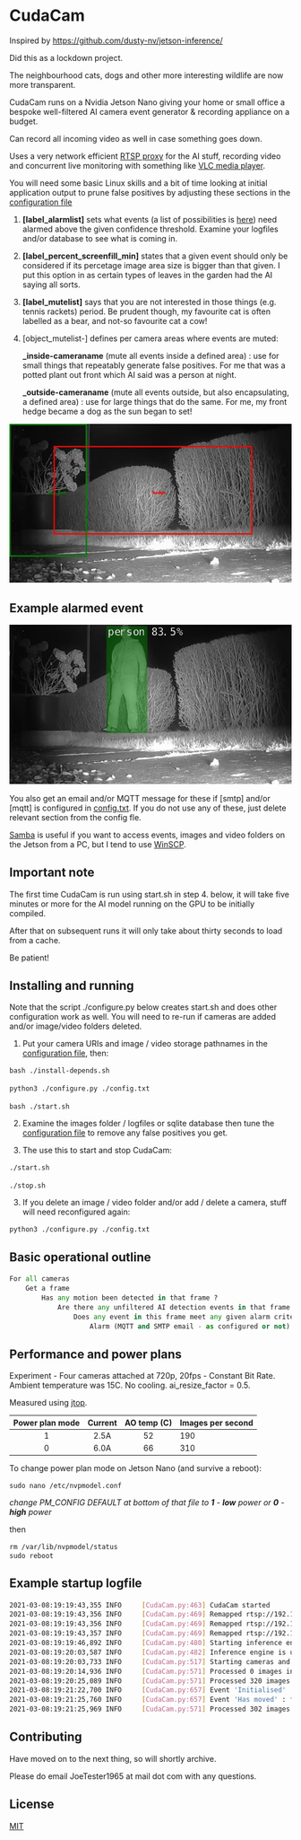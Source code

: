 # CudaCam

Inspired by  https://github.com/dusty-nv/jetson-inference/ 

Did this as a lockdown project.

The neighbourhood cats, dogs and other more interesting wildlife are now more transparent.

CudaCam runs on a Nvidia Jetson Nano giving your home or small office a bespoke well-filtered AI camera event generator & recording appliance on a budget.

Can record all incoming video as well in case something goes down.

Uses a very network efficient [RTSP proxy](https://github.com/aler9/rtsp-simple-server) for the AI stuff, recording video and concurrent live monitoring with something like [VLC media player](https://www.videolan.org/vlc/index.en-GB.html).

You will need some basic Linux skills and a bit of time looking at initial application output to prune false positives by adjusting these sections in the [configuration file](./config.txt)

1. **[label_alarmlist]** sets what events (a list of possibilities is [here](./ssd_coco_labels.txt)) need alarmed above the given confidence threshold. Examine your logfiles and/or database to see what is coming in.

2. **[label_percent_screenfill_min]** states that a given event should only be considered if its percetage image area size is bigger than that given. I put this option in as certain types of leaves in the garden had the AI saying all sorts.

3. **[label_mutelist]** says that you are not interested in those things (e.g. tennis rackets) period. Be prudent though, my favourite cat is often labelled as a bear, and not-so favourite cat a cow!

4. [object_mutelist-] defines per camera areas where events are muted:

	**_inside-cameraname** (mute all events inside a defined area) : use for small things that repeatably generate false positives. For me that was a potted plant out front which AI said was a person at night.

	**_outside-cameraname** (mute all events outside, but also encapsulating, a defined area) : use for large things that do the same. For me, my front hedge became a dog as the sun began to set!

![!](./example2-mutelist.jpg "")

## Example alarmed event

![!](./example1-event.jpg "")

You also get an email and/or MQTT message for these if [smtp] and/or [mqtt] is configured in [config.txt](./config.txt). If you do not use any of these, just delete relevant section from the config fle.

[Samba](https://www.samba.org/) is useful if you want to access events, images and video folders on the Jetson from a PC, but I tend to use [WinSCP](https://winscp.net/eng/index.php).

## Important note

The first time CudaCam is run using start.sh in step 4. below, it will take five minutes or more for the AI model running on the GPU to be initially compiled.
 
After that on subsequent runs it will only take about thirty seconds to load from a cache.

Be patient!

## Installing and running

Note that the script ./configure.py below creates start.sh and does other configuration work as well. You will need to re-run if cameras are added and/or image/video folders deleted.

1. Put your camera URIs and image / video storage pathnames in the [configuration file](./config.txt), then:

```console
bash ./install-depends.sh

python3 ./configure.py ./config.txt

bash ./start.sh
```

2. Examine the images folder / logfiles or sqlite database then tune the [configuration file](./config.txt) to remove any false positives you get.

3. The use this to start and stop CudaCam:

```console
./start.sh

./stop.sh
```

3. If you delete an image / video folder and/or add / delete a camera, stuff will need reconfigured again:
```console
python3 ./configure.py ./config.txt
```

## Basic operational outline

```python
For all cameras
	Get a frame
		Has any motion been detected in that frame ?
			Are there any unfiltered AI detection events in that frame ?
				Does any event in this frame meet any given alarm criteria ?
					Alarm (MQTT and SMTP email - as configured or not)
```

## Performance and power plans

Experiment - Four cameras attached at 720p, 20fps - Constant Bit Rate. Ambient temperature was 15C. No cooling. ai_resize_factor = 0.5.

Measured using [jtop](https://pypi.org/project/jetson-stats/).

| Power plan mode |    Current   | AO temp (C)  | Images per second |
| :-------------: | :----------: | :-----------:| :-----------------|
|       1         |     2.5A     |      52      |         190       |
|       0         |     6.0A     |      66      |         310       |   
	
To change power plan mode on Jetson Nano (and survive a reboot): 

```console
sudo nano /etc/nvpmodel.conf
```

*change PM_CONFIG DEFAULT at bottom of that file to **1** - **low** power or **0** - **high** power*

then

```console
rm /var/lib/nvpmodel/status
sudo reboot
```

## Example startup logfile
```bash
2021-03-08:19:19:43,355 INFO     [CudaCam.py:463] CudaCam started
2021-03-08:19:19:43,356 INFO     [CudaCam.py:469] Remapped rtsp://192.168.1.10:554/user=admin&password=secret&channel=1&stream=0.sdp to rtsp://127.0.0.1:8554/front_garden as using_rtsp_simple_proxy set
2021-03-08:19:19:43,356 INFO     [CudaCam.py:469] Remapped rtsp://192.168.1.12:554/user=admin&password=secret&channel=1&stream=0.sdp to rtsp://127.0.0.1:8554/back_garden as using_rtsp_simple_proxy set
2021-03-08:19:19:43,357 INFO     [CudaCam.py:469] Remapped rtsp://192.168.1.11:554/user=admin&password=secret&channel=1&stream=0.sdp to rtsp://127.0.0.1:8554/back_patio as using_rtsp_simple_proxy set
2021-03-08:19:19:46,892 INFO     [CudaCam.py:480] Starting inference engine, can take a while
2021-03-08:19:20:03,587 INFO     [CudaCam.py:482] Inference engine is up
2021-03-08:19:20:03,733 INFO     [CudaCam.py:517] Starting cameras and getting test images for /media/nano1/usbhdd/mutelist_reminder, can take a while
2021-03-08:19:20:14,936 INFO     [CudaCam.py:571] Processed 0 images in the past 10 seconds
2021-03-08:19:20:25,089 INFO     [CudaCam.py:571] Processed 320 images in the past 10 seconds
2021-03-08:19:21:22,700 INFO     [CudaCam.py:657] Event 'Initialised' : front_garden - person, confidence 0.54 : 211,286,13,247
2021-03-08:19:21:25,760 INFO     [CudaCam.py:657] Event 'Has moved' : front_garden - person, confidence 0.84 : 220,314,3,245
2021-03-08:19:21:25,969 INFO     [CudaCam.py:571] Processed 302 images in the past 10 seconds
```

## Contributing
Have moved on to the next thing, so will shortly archive.

Please do email JoeTester1965 at mail dot com with any questions.

## License
[MIT](https://choosealicense.com/licenses/mit/)
